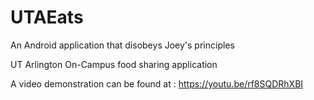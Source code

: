 # UTAEats
An Android application that disobeys Joey's principles

UT Arlington On-Campus food sharing application

A video demonstration can be found at : https://youtu.be/rf8SQDRhXBI

